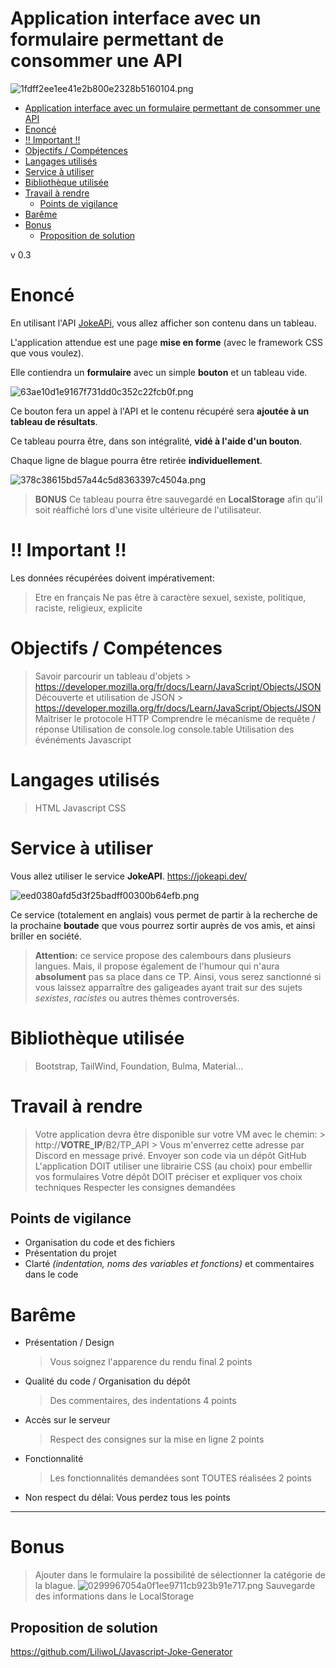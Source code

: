 # Application interface avec un formulaire permettant de consommer une API

![1fdff2ee1ee41e2b800e2328b5160104.png](:/944e19986ad543d488871b0f260651da)

<!-- TOC -->
* [Application interface avec un formulaire permettant de consommer une API](#application-interface-avec-un-formulaire-permettant-de-consommer-une-api)
* [Enoncé](#enoncé)
* [!! Important !!](#--important--)
* [Objectifs / Compétences](#objectifs--compétences)
* [Langages utilisés](#langages-utilisés)
* [Service à utiliser](#service-à-utiliser)
* [Bibliothèque utilisée](#bibliothèque-utilisée)
* [Travail à rendre](#travail-à-rendre)
  * [Points de vigilance](#points-de-vigilance)
* [Barême](#barême)
* [Bonus](#bonus)
  * [Proposition de solution](#proposition-de-solution)
<!-- TOC -->

v 0.3

# Enoncé

En utilisant l'API [JokeAPi](https://sv443.net/jokeapi/v2/), vous allez afficher son contenu dans un tableau.

L'application attendue est une page **mise en forme** (avec le framework CSS que vous voulez).

Elle contiendra un **formulaire** avec un simple **bouton** et un tableau vide.

![63ae10d1e9167f731dd0c352c22fcb0f.png](:/b3ba76eab0514650882cbea3be3b18ac)

Ce bouton fera un appel à l'API et le contenu récupéré sera **ajoutée à un tableau de résultats**.

Ce tableau pourra être, dans son intégralité, **vidé à l'aide d'un bouton**.

Chaque ligne de blague pourra être retirée **individuellement**.

![378c38615bd57a44c5d8363397c4504a.png](:/bddd1c3ad7524132ad0030cdf5c862ce)

> **BONUS**  Ce tableau pourra être sauvegardé en **LocalStorage** afin qu'il soit réaffiché lors d'une visite ultérieure de l'utilisateur.

# !! Important !!

Les données récupérées doivent impérativement:
> Etre en français
> Ne pas être à caractère sexuel, sexiste, politique, raciste, religieux, explicite

# Objectifs / Compétences

> Savoir parcourir un tableau d'objets
	> https://developer.mozilla.org/fr/docs/Learn/JavaScript/Objects/JSON
> Découverte et utilisation de JSON
	> https://developer.mozilla.org/fr/docs/Learn/JavaScript/Objects/JSON
> Maîtriser le protocole HTTP
> Comprendre le mécanisme de requête / réponse
> Utilisation de console.log console.table
> Utilisation des événéments Javascript

# Langages utilisés

> HTML
> Javascript
> CSS

# Service à utiliser

Vous allez utiliser le service **JokeAPI**.
https://jokeapi.dev/

![eed0380afd5d3f25badff00300b64efb.png](:/0841e57d2cd04d70855491d872773ca5)

Ce service (totalement en anglais) vous permet de partir à la recherche de la prochaine **boutade** que vous pourrez sortir auprès de vos amis, et ainsi briller en société.

> **Attention:** ce service propose des calembours dans plusieurs langues. Mais, il propose également de l'humour qui n'aura **absolument** pas sa place dans ce TP. Ainsi, vous serez sanctionné si vous laissez apparraître des galigeades ayant trait sur des sujets _sexistes_, _racistes_ ou autres thèmes controversés.

# Bibliothèque utilisée

> Bootstrap, TailWind, Foundation, Bulma, Material...

# Travail à rendre

> Votre application devra être disponible sur votre VM avec le chemin:
	> http://**VOTRE_IP**/B2/TP_API
	> Vous m'enverrez cette adresse par Discord en message privé.
> Envoyer son code via un dépôt GitHub
> L'application DOIT utiliser une librairie CSS (au choix) pour embellir vos formulaires
> Votre dépôt DOIT préciser et expliquer vos choix techniques
> Respecter les consignes demandées

## Points de vigilance

- Organisation du code et des fichiers
- Présentation du projet
- Clarté _(indentation, noms des variables et fonctions)_ et commentaires dans le code

# Barême

* Présentation / Design
    > Vous soignez l'apparence du rendu final
    > 2 points

* Qualité du code / Organisation du dépôt
    > Des commentaires, des indentations
    > 4 points

* Accès sur le serveur
    > Respect des consignes sur la mise en ligne
    > 2 points

* Fonctionnalité
    > Les fonctionnalités demandées sont TOUTES réalisées
    > 2 points

* Non respect du délai: Vous perdez tous les points
---

# Bonus

> Ajouter dans le formulaire la possibilité de sélectionner la catégorie de la blague.
> ![0299967054a0f1ee9711cb923b91e717.png](:/9d7f3bc644304d3f83fc354cd985b38c)
> Sauvegarde des informations dans le LocalStorage

## Proposition de solution

https://github.com/LiliwoL/Javascript-Joke-Generator
